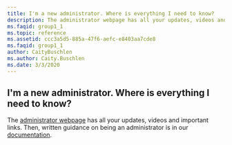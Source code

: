 ```yaml
---
title: I'm a new administrator. Where is everything I need to know?
description: The administrator webpage has all your updates, videos and important links. Then, written guidance on being an administrator is in our...
ms.faqid: group1_1
ms.topic: reference
ms.assetid: ccc3a5d5-885a-47f6-aefc-e8403aa7cde8
ms.faqid: group1_1
author: CaityBuschlen
ms.author: Caity.Buschlen
ms.date: 3/3/2020
---
```


## I'm a new administrator. Where is everything I need to know?

The [administrator webpage](https://visualstudio.microsoft.com/subscriptions-administration/) has all your updates, videos and important links. Then, written guidance on being an administrator is in our [documentation](https://docs.microsoft.com/visualstudio/subscriptions/admin-responsibilities).
